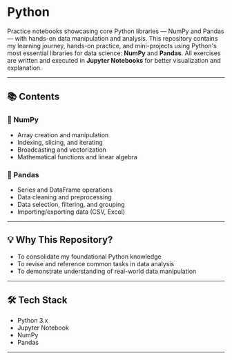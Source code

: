 # Python
Practice notebooks showcasing core Python libraries — NumPy and Pandas — with hands-on data manipulation and analysis.
This repository contains my learning journey, hands-on practice, and mini-projects using Python's most essential libraries for data science: **NumPy** and **Pandas**. All exercises are written and executed in **Jupyter Notebooks** for better visualization and explanation.

---

## 📚 Contents

### 🔸 NumPy
- Array creation and manipulation
- Indexing, slicing, and iterating
- Broadcasting and vectorization
- Mathematical functions and linear algebra

### 🔸 Pandas
- Series and DataFrame operations
- Data cleaning and preprocessing
- Data selection, filtering, and grouping
- Importing/exporting data (CSV, Excel)

---

## 💡 Why This Repository?
- To consolidate my foundational Python knowledge
- To revise and reference common tasks in data analysis
- To demonstrate understanding of real-world data manipulation

---

## 🛠️ Tech Stack
- Python 3.x
- Jupyter Notebook
- NumPy
- Pandas

---
